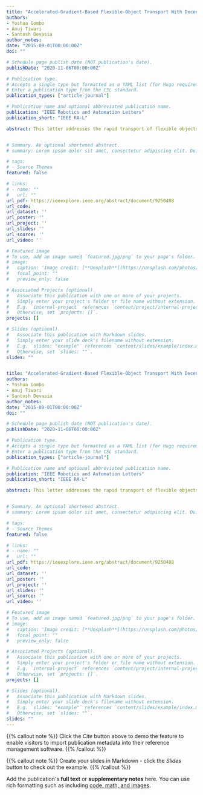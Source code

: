 ```yaml
---
title: "Accelerated-Gradient-Based Flexible-Object Transport With Decentralized Robot Teams"
authors:
- Yoshua Gombo
- Anuj Tiwari
- Santosh Devasia
author_notes:
date: "2015-09-01T00:00:00Z"
doi: ""

# Schedule page publish date (NOT publication's date).
publishDate: "2020-11-06T00:00:00Z"

# Publication type.
# Accepts a single type but formatted as a YAML list (for Hugo requirements).
# Enter a publication type from the CSL standard.
publication_types: ["article-journal"]

# Publication name and optional abbreviated publication name.
publication: "IEEE Robotics and Automation Letters"
publication_short: "IEEE RA-L"

abstract: This letter addresses the rapid transport of flexible objects without increasing deformation, from one position to another, using a decentralized robotic team, rather than using a single large robot. However, current decentralized control theories do not ensure that the robot responses will remain cohesive (i.e., all robots move in a similar manner) during the transport process. This can lead to potentially large distortion, internal stress and damage when transporting sensitive objects. The main contribution of this work is to use an accelerated-gradient-based approach for faster transport without increasing the object deformation. Alternatively, for the same transport time, the approach allows the reduction of the object deformation. An advantage is that the proposed gradient-based approach can be implemented using an accelerated delayed self reinforcement (A-DSR) approach that requires only local force sensing by each robot, without additional inter-robot communication. Comparative experimental results, with and without A-DSR, show reduction in deformations by 60% for the same transport time, and a reduction of 59% in transport time for the same level of object deformation.


# Summary. An optional shortened abstract.
# summary: Lorem ipsum dolor sit amet, consectetur adipiscing elit. Duis posuere tellus ac convallis placerat. Proin tincidunt magna sed ex sollicitudin condimentum.

# tags:
# - Source Themes
featured: false

# links:
# - name: ""
#   url: ""
url_pdf: https://ieeexplore.ieee.org/abstract/document/9250488
url_code: 
url_dataset: ''
url_poster: ''
url_project: ''
url_slides: ''
url_source: ''
url_video: ''

# Featured image
# To use, add an image named `featured.jpg/png` to your page's folder. 
# image:
#   caption: 'Image credit: [**Unsplash**](https://unsplash.com/photos/jdD8gXaTZsc)'
#   focal_point: ""
#   preview_only: false

# Associated Projects (optional).
#   Associate this publication with one or more of your projects.
#   Simply enter your project's folder or file name without extension.
#   E.g. `internal-project` references `content/project/internal-project/index.md`.
#   Otherwise, set `projects: []`.
projects: []

# Slides (optional).
#   Associate this publication with Markdown slides.
#   Simply enter your slide deck's filename without extension.
#   E.g. `slides: "example"` references `content/slides/example/index.md`.
#   Otherwise, set `slides: ""`.
slides: ""


title: "Accelerated-Gradient-Based Flexible-Object Transport With Decentralized Robot Teams"
authors:
- Yoshua Gombo
- Anuj Tiwari
- Santosh Devasia
author_notes:
date: "2015-09-01T00:00:00Z"
doi: ""

# Schedule page publish date (NOT publication's date).
publishDate: "2020-11-06T00:00:00Z"

# Publication type.
# Accepts a single type but formatted as a YAML list (for Hugo requirements).
# Enter a publication type from the CSL standard.
publication_types: ["article-journal"]

# Publication name and optional abbreviated publication name.
publication: "IEEE Robotics and Automation Letters"
publication_short: "IEEE RA-L"

abstract: This letter addresses the rapid transport of flexible objects without increasing deformation, from one position to another, using a decentralized robotic team, rather than using a single large robot. However, current decentralized control theories do not ensure that the robot responses will remain cohesive (i.e., all robots move in a similar manner) during the transport process. This can lead to potentially large distortion, internal stress and damage when transporting sensitive objects. The main contribution of this work is to use an accelerated-gradient-based approach for faster transport without increasing the object deformation. Alternatively, for the same transport time, the approach allows the reduction of the object deformation. An advantage is that the proposed gradient-based approach can be implemented using an accelerated delayed self reinforcement (A-DSR) approach that requires only local force sensing by each robot, without additional inter-robot communication. Comparative experimental results, with and without A-DSR, show reduction in deformations by 60% for the same transport time, and a reduction of 59% in transport time for the same level of object deformation.


# Summary. An optional shortened abstract.
# summary: Lorem ipsum dolor sit amet, consectetur adipiscing elit. Duis posuere tellus ac convallis placerat. Proin tincidunt magna sed ex sollicitudin condimentum.

# tags:
# - Source Themes
featured: false

# links:
# - name: ""
#   url: ""
url_pdf: https://ieeexplore.ieee.org/abstract/document/9250488
url_code: 
url_dataset: ''
url_poster: ''
url_project: ''
url_slides: ''
url_source: ''
url_video: ''

# Featured image
# To use, add an image named `featured.jpg/png` to your page's folder. 
# image:
#   caption: 'Image credit: [**Unsplash**](https://unsplash.com/photos/jdD8gXaTZsc)'
#   focal_point: ""
#   preview_only: false

# Associated Projects (optional).
#   Associate this publication with one or more of your projects.
#   Simply enter your project's folder or file name without extension.
#   E.g. `internal-project` references `content/project/internal-project/index.md`.
#   Otherwise, set `projects: []`.
projects: []

# Slides (optional).
#   Associate this publication with Markdown slides.
#   Simply enter your slide deck's filename without extension.
#   E.g. `slides: "example"` references `content/slides/example/index.md`.
#   Otherwise, set `slides: ""`.
slides: ""
---
```




{{% callout note %}}
Click the *Cite* button above to demo the feature to enable visitors to import publication metadata into their reference management software.
{{% /callout %}}

{{% callout note %}}
Create your slides in Markdown - click the *Slides* button to check out the example.
{{% /callout %}}

Add the publication's **full text** or **supplementary notes** here. You can use rich formatting such as including [code, math, and images](https://docs.hugoblox.com/content/writing-markdown-latex/).
